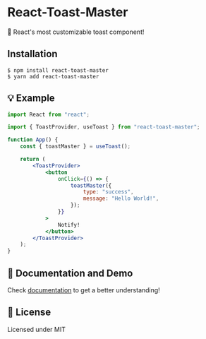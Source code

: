 # React-Toast-Master

🎉 React's most customizable toast component!

## Installation

```
$ npm install react-toast-master
$ yarn add react-toast-master
```

## 💡 Example

```jsx
import React from "react";

import { ToastProvider, useToast } from "react-toast-master";

function App() {
	const { toastMaster } = useToast();

	return (
		<ToastProvider>
			<button
				onClick={() => {
					toastMaster({
						type: "success",
						message: "Hello World!",
					});
				}}
			>
				Notify!
			</button>
		</ToastProvider>
	);
}
```

## 📔 Documentation and Demo

Check [documentation](https://react-toast-master.web.app) to get a better understanding!

## 📜 License

Licensed under MIT
